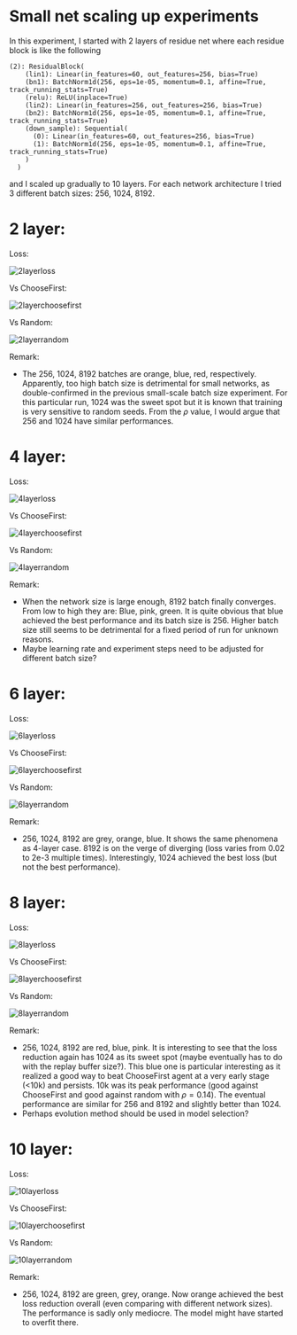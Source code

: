 # Small net scaling up experiments

In this experiment, I started with 2 layers of residue net where each residue block is like the following
```
(2): ResidualBlock(
    (lin1): Linear(in_features=60, out_features=256, bias=True)
    (bn1): BatchNorm1d(256, eps=1e-05, momentum=0.1, affine=True, track_running_stats=True)
    (relu): ReLU(inplace=True)
    (lin2): Linear(in_features=256, out_features=256, bias=True)
    (bn2): BatchNorm1d(256, eps=1e-05, momentum=0.1, affine=True, track_running_stats=True)
    (down_sample): Sequential(
      (0): Linear(in_features=60, out_features=256, bias=True)
      (1): BatchNorm1d(256, eps=1e-05, momentum=0.1, affine=True, track_running_stats=True)
    )
  )
```
and I scaled up gradually to 10 layers. For each network architecture I tried 3 different batch sizes: 256, 1024, 8192.

# 2 layer:
Loss:

![2layerloss](2layerloss.png)

Vs ChooseFirst:

![2layerchoosefirst](2layerchoosefirst.png)

Vs Random:

![2layerrandom](2layerrandom.png)

Remark:

- The 256, 1024, 8192 batches are orange, blue, red, respectively. Apparently, too high batch size is detrimental for small networks, as double-confirmed in the previous small-scale batch size experiment. For this particular run, 1024 was the sweet spot but it is known that training is very sensitive to random seeds. From the $\rho$ value, I would argue that 256 and 1024 have similar performances.

# 4 layer:

Loss:

![4layerloss](4layerloss.png)

Vs ChooseFirst:

![4layerchoosefirst](4layerchoosefirst.png)

Vs Random:

![4layerrandom](4layerrandom.png)

Remark:

- When the network size is large enough, 8192 batch finally converges. From low to high they are: Blue, pink, green. It is quite obvious that blue achieved the best performance and its batch size is 256. Higher batch size still seems to be detrimental for a fixed period of run for unknown reasons.
- Maybe learning rate and experiment steps need to be adjusted for different batch size?


# 6 layer:

Loss:

![6layerloss](6layerloss.png)

Vs ChooseFirst:

![6layerchoosefirst](6layerchoosefirst.png)

Vs Random:

![6layerrandom](6layerrandom.png)

Remark:

- 256, 1024, 8192 are grey, orange, blue. It shows the same phenomena as 4-layer case. 8192 is on the verge of diverging (loss varies from 0.02 to 2e-3 multiple times). Interestingly, 1024 achieved the best loss (but not the best performance).

# 8 layer:

Loss:

![8layerloss](8layerloss.png)

Vs ChooseFirst:

![8layerchoosefirst](8layerchoosefirst.png)

Vs Random:

![8layerrandom](8layerrandom.png)

Remark:

- 256, 1024, 8192 are red, blue, pink. It is interesting to see that the loss reduction again has 1024 as its sweet spot (maybe eventually has to do with the replay buffer size?). This blue one is particular interesting as it realized a good way to beat ChooseFirst agent at a very early stage (<10k) and persists. 10k was its peak performance (good against ChooseFirst and good against random with $\rho=0.14$). The eventual performance are similar for 256 and 8192 and slightly better than 1024.
- Perhaps evolution method should be used in model selection?

# 10 layer:

Loss:

![10layerloss](10layerloss.png)

Vs ChooseFirst:

![10layerchoosefirst](10layerchoosefirst.png)

Vs Random:

![10layerrandom](10layerrandom.png)

Remark:

- 256, 1024, 8192 are green, grey, orange. Now orange achieved the best loss reduction overall (even comparing with different network sizes). The performance is sadly only mediocre. The model might have started to overfit there.
